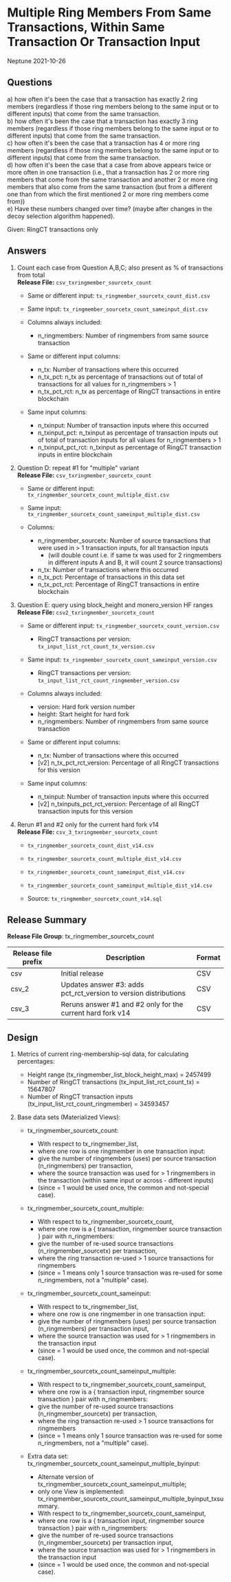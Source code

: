 # Multiple Ring Members From Same Transactions, Within Same Transaction Or Transaction Input  
Neptune 2021-10-26

## Questions
a) how often it's been the case that a transaction has exactly 2 ring members (regardless if those ring members belong to the same input or to different inputs) that come from the same transaction.  
b) how often it's been the case that a transaction has exactly 3 ring members (regardless if those ring members belong to the same input or to different inputs) that come from the same transaction.  
c) how often it's been the case that a transaction has 4 or more ring members (regardless if those ring members belong to the same input or to different inputs) that come from the same transaction.  
d) how often it's been the case that a case from above appears twice or more often in one transaction (i.e., that a transaction has 2 or more ring members that come from the same transaction and another 2 or more ring members that also come from the same transaction (but from a different one than from which the first mentioned 2 or more ring members come from))  
e) Have these numbers changed over time? (maybe after changes in the decoy selection algorithm happened).

Given: RingCT transactions only

## Answers
1. Count each case from Question A,B,C; also present as % of transactions from total  
    **Release File:** `csv_txringmember_sourcetx_count`

    - Same or different input: `tx_ringmember_sourcetx_count_dist.csv`
    - Same input: `tx_ringmember_sourcetx_count_sameinput_dist.csv`

    - Columns always included:
        - n_ringmembers: Number of ringmembers from same source transaction

    - Same or different input columns:
        - n_tx: Number of transactions where this occurred
        - n_tx_pct: n_tx as percentage of transactions out of total of transactions for all values for n_ringmembers > 1
        - n_tx_pct_rct: n_tx as percentage of RingCT transactions in entire blockchain

    - Same input columns:
        - n_txinput: Number of transaction inputs where this occurred
        - n_txinput_pct: n_txinput as percentage of transaction inputs out of total of transaction inputs for all values for n_ringmembers > 1
        - n_txinput_pct_rct: n_txinput as percentage of RingCT transaction inputs in entire blockchain

2. Question D: repeat #1 for "multiple" variant  
    **Release File:** `csv_txringmember_sourcetx_count`

    - Same or different input: `tx_ringmember_sourcetx_count_multiple_dist.csv`
    - Same input: `tx_ringmember_sourcetx_count_sameinput_multiple_dist.csv`

    - Columns:
        - n_ringmember_sourcetx: Number of source transactions that were used in > 1 transaction inputs, for all transaction inputs 
            - (will double count i.e. if same tx was used for 2 ringmembers in different inputs A and B, it will count 2 source transactions)
        - n_tx: Number of transactions where this occurred
        - n_tx_pct: Percentage of transactions in this data set
        - n_tx_pct_rct: Percentage of RingCT transactions in entire blockchain

3. Question E: query using block_height and monero_version HF ranges  
    **Release File:** `csv2_txringmember_sourcetx_count`

    - Same or different input: `tx_ringmember_sourcetx_count_version.csv`
        - RingCT transactions per version: `tx_input_list_rct_count_tx_version.csv`
    - Same input: `tx_ringmember_sourcetx_count_sameinput_version.csv`
        - RingCT transactions per version: `tx_input_list_rct_count_ringmember_version.csv`

    - Columns always included:
        - version: Hard fork version number
        - height: Start height for hard fork
        - n_ringmembers: Number of ringmembers from same source transaction

    - Same or different input columns:
        - n_tx: Number of transactions where this occurred
        - [v2] n_tx_pct_rct_version: Percentage of all RingCT transactions for this version

    - Same input columns:
        - n_txinput: Number of transaction inputs where this occurred
        - [v2] n_txinputs_pct_rct_version: Percentage of all RingCT transaction inputs for this version

4. Rerun #1 and #2 only for the current hard fork v14  
    **Release File:** `csv_3_txringmember_sourcetx_count`

    - `tx_ringmember_sourcetx_count_dist_v14.csv`
    - `tx_ringmember_sourcetx_count_multiple_dist_v14.csv`
    - `tx_ringmember_sourcetx_count_sameinput_dist_v14.csv`
    - `tx_ringmember_sourcetx_count_sameinput_multiple_dist_v14.csv`

    - Source: `tx_ringmember_sourcetx_count_v14.sql`

## Release Summary

**Release File Group**: tx_ringmember_sourcetx_count

| Release file prefix | Description | Format |
| - | - | - |
| csv | Initial release | CSV |
| csv_2 | Updates answer #3: adds pct_rct_version to version distributions | CSV |
| csv_3 | Reruns answer #1 and #2 only for the current hard fork v14 | CSV |


## Design
1. Metrics of current ring-membership-sql data, for calculating percentages:
    - Height range (tx_ringmember_list_block_height_max) = 2457499
    - Number of RingCT transactions (tx_input_list_rct_count_tx) = 15647807
    - Number of RingCT transaction inputs (tx_input_list_rct_count_ringmember) = 34593457

2. Base data sets (Materialized Views):
    - tx_ringmember_sourcetx_count:
        - With respect to tx_ringmember_list,
        - where one row is one ringmember in one transaction input:
        - give the number of ringmembers (uses) per source transaction (n_ringmembers) per transaction,
        - where the source transaction was used for > 1 ringmembers in the transaction (within same input or across - different inputs)
        - (since = 1 would be used once, the common and not-special case).

    - tx_ringmember_sourcetx_count_multiple:
        - With respect to tx_ringmember_sourcetx_count,
        - where one row is a { transaction, ringmember source transaction } pair with n_ringmembers:
        - give the number of re-used source transactions (n_ringmember_sourcetx) per transaction,
        - where the ring transaction re-used > 1 source transactions for ringmembers
        - (since = 1 means only 1 source transaction was re-used for some n_ringmembers, not a "multiple" case).

    - tx_ringmember_sourcetx_count_sameinput:
        - With respect to tx_ringmember_list,
        - where one row is one ringmember in one transaction input:
        - give the number of ringmembers (uses) per source transaction (n_ringmembers) per transaction input,
        - where the source transaction was used for > 1 ringmembers in the transaction input
        - (since = 1 would be used once, the common and not-special case).

    - tx_ringmember_sourcetx_count_sameinput_multiple: 
        - With respect to tx_ringmember_sourcetx_count_sameinput,
        - where one row is a { transaction input, ringmember source transaction } pair with n_ringmembers:
        - give the number of re-used source transactions (n_ringmember_sourcetx) per transaction,
        - where the ring transaction re-used > 1 source transactions for ringmembers
        - (since = 1 means only 1 source transaction was re-used for some n_ringmembers, not a "multiple" case).

    - Extra data set: tx_ringmember_sourcetx_count_sameinput_multiple_byinput:
        - Alternate version of tx_ringmember_sourcetx_count_sameinput_multiple; 
        - only one View is implemented: tx_ringmember_sourcetx_count_sameinput_multiple_byinput_txsummary.
        - With respect to tx_ringmember_sourcetx_count_sameinput,
        - where one row is a { transaction input, ringmember source transaction } pair with n_ringmembers:
        - give the number of re-used source transactions (n_ringmember_sourcetx) per transaction input,
        - where the source transaction was used for > 1 ringmembers in the transaction input
        - (since = 1 would be used once, the common and not-special case).
